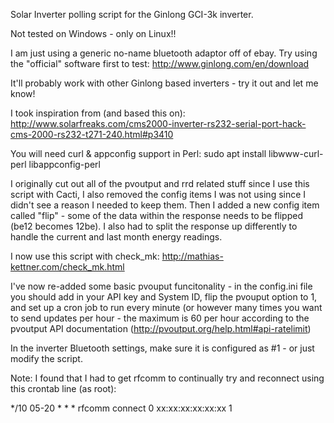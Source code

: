 Solar Inverter polling script for the Ginlong GCI-3k inverter. 

Not tested on Windows - only on Linux!!

I am just using a generic no-name bluetooth adaptor off of ebay. Try using the "official" software first to test: http://www.ginlong.com/en/download

It'll probably work with other Ginlong based inverters - try it out and let me know!

I took inspiration from (and based this on): http://www.solarfreaks.com/cms2000-inverter-rs232-serial-port-hack-cms-2000-rs232-t271-240.html#p3410

You will need curl & appconfig support in Perl: 
sudo apt install libwww-curl-perl libappconfig-perl

I originally cut out all of the pvoutput and rrd related stuff since I use this script with Cacti, I also removed the config items I was not using since I didn't see a reason I needed to keep them. Then I added a new config item called "flip" - some of the data within the response needs to be flipped (be12 becomes 12be). I also had to split the response up differently to handle the current and last month energy readings.

I now use this script with check_mk: http://mathias-kettner.com/check_mk.html

I've now re-added some basic pvouput funcitonality - in the config.ini file you should add in your API key and System ID, flip the pvouput option to 1, and set up a cron job to run every minute (or however many times you want to send updates per hour - the maximum is 60 per hour according to the pvoutput API documentation (http://pvoutput.org/help.html#api-ratelimit)

In the inverter Bluetooth settings, make sure it is configured as #1 - or just modify the script.

Note: I found that I had to get rfcomm to continually try and reconnect using this crontab line (as root):

*/10 05-20 * * * rfcomm connect 0 xx:xx:xx:xx:xx:xx  1
